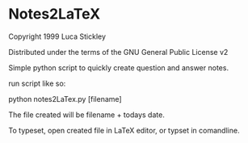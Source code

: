 Notes2LaTeX
===========

Copyright 1999 Luca Stickley

Distributed under the terms of the GNU General Public License v2



Simple python script to quickly create question and answer notes.


run script like so:

python notes2LaTex.py [filename]




The file created will be filename + todays date.

To typeset, open created file in LaTeX editor, or typset in comandline.

